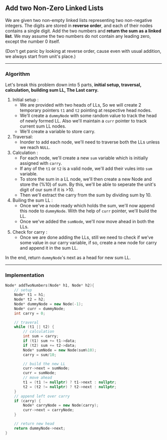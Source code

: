 ## Add two Non-Zero Linked Lists

We are given two non-empty linked lists representing two non-negative integers.
The digits are stored in **reverse order**, and each of their nodes contains a single digit.
Add the two numbers and **return the sum as a linked list**.
We may assume the two numbers do not contain any leading zero, except the number 0 itself.

(Don't get panic by looking at reverse order, cause even with usual addition, we always start from unit's place.)

---

### Algorithm

Let's break this problem down into 5 parts, **initial setup, traversal, calculation, building sum LL, The Last carry.**

1. Initial setup :
   - We are provided with two heads of LLs, So we will create 2 temporary pointers `t1` and `t2` pointing at respective head nodes.
   - We'll create a `dummyNode` with some random value to track the head of newly formed LL. Also we'll maintain a `curr` pointer to track current sum LL nodes.
   - We'll create a variable to store carry.
2. Traversal:
   - Inorder to add each node, we'll need to traverse both the LLs unless we reach `NULL`.
3. Calculation :
   - For each node, we'll create a new `sum` variable which is initially assigned with `carry`.
   - If any of the `t1` or `t2` is a valid node, we'll add their vules into `sum` variable.
   - To store the sum in a LL node, we'll then create a new Node and store the (%10) of sum. By this, we'll be able to seperate the unit's digit of our sum if it is >10.
   - Then we'll extract the carry from the sum by dividing sum by 10.
4. Builing the sum LL :
   - Once we've a node ready which holds the sum, we'll now append this node to `dummyNode`. With the help of `curr` pointer, we'll build the LL.
   - Once we've added the `sumNode`, we'll now move ahead in both the LLs.
5. Check for carry :
   - Once we are done adding the LLs, still we need to check if we've some value in our carry variable, if so, create a new node for carry and append it in the sum LL.

In the end, return `dummyNode`'s next as a head for new sum LL.

---

### Implementation

```cpp
Node* addTwoNumbers(Node* h1, Node* h2){
    // setup
    Node* t1 = h1;
    Node* t2 = h2;
    Node* dummyNode = new Node(-1);
    Node* curr = dummyNode;
    int carry = 0;

    // traveral
    while (t1 || t2) {
        // calculation
        int sum = carry;
        if (t1) sum += t1->data;
        if (t2) sum += t2->data;
        Node* sumNode = new Node(sum%10);
        carry = sum/10;

        // build the new LL
        curr->next = sumNode;
        curr = sumNode;
        // move ahead
        t1 = (t1 != nullptr) ? t1->next : nullptr;
        t2 = (t2 != nullptr) ? t2->next : nullptr;
    }
    // append left over carry
    if (carry) {
        Node* carryNode = new Node(carry);
        curr->next = carryNode;
    }

    // return new head
    return dummyNode->next;
}
```
